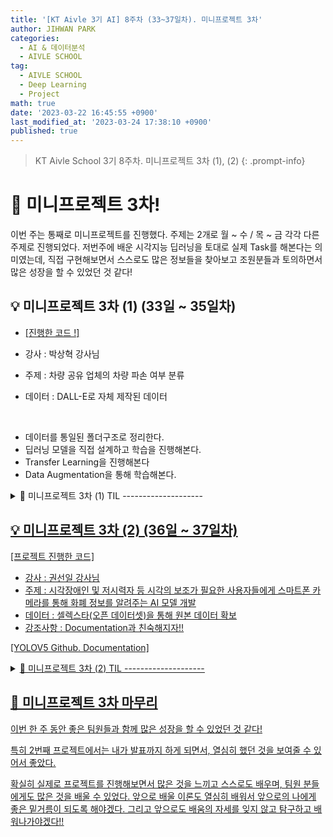 ```yaml
---
title: '[KT Aivle 3기 AI] 8주차 (33~37일차). 미니프로젝트 3차'
author: JIHWAN PARK
categories:
  - AI & 데이터분석
  - AIVLE SCHOOL
tag:
  - AIVLE SCHOOL
  - Deep Learning
  - Project
math: true
date: '2023-03-22 16:45:55 +0900'
last_modified_at: '2023-03-24 17:38:10 +0900'
published: true
---
```

> KT Aivle School 3기 8주차. 미니프로젝트 3차 (1), (2)
{: .prompt-info}

# 👏 미니프로젝트 3차!
이번 주는 통째로 미니프로젝트를 진행했다. 주제는 2개로 월 ~ 수 / 목 ~ 금 각각 다른 주제로 진행되었다. 저번주에 배운 시각지능 딥러닝을 토대로 실제 Task를 해본다는 의미였는데, 직접 구현해보면서 스스로도 많은 정보들을 찾아보고 조원분들과 토의하면서 많은 성장을 할 수 있었던 것 같다!

## 💡 미니프로젝트 3차 (1) (33일 ~ 35일차)

- <a href='https://github.com/Jihwan98/aivle_school/tree/main/2023.03.20.%20%EB%AF%B8%EB%8B%88%ED%94%84%EB%A1%9C%EC%A0%9D%ED%8A%B8%203%EC%B0%A8%20(1)' target='_blank'>[진행한 코드 !]</a>

- 강사 : 박상혁 강사님
- 주제 : 차량 공유 업체의 차량 파손 여부 분류
- 데이터 : DALL-E로 자체 제작된 데이터
<br>

- 데이터를 통일된 폴더구조로 정리한다.
- 딥러닝 모델을 직접 설계하고 학습을 진행해본다.
- Transfer Learning을 진행해본다
- Data Augmentation을 통해 학습해본다.

<details>
<summary>🌟 미니프로젝트 3차 (1) TIL --------------------</summary>
<div markdown="1">

## ✅ 데이터 폴더구조
- 먼저 데이터를 각각 train, validation, test로 나누고 keras의 flow_from_directory를 이용하기 위해서 폴더 구조를 동일하게 생성해야했다.
- 즉, 각각 폴더 안에 class 명의 폴더가 있고 그 폴더 안에 각 데이터가 있어야 했다.
- 강사님의 가이드 코드에서는 `os`와 `shutil`등을 이용해서 직접 파일을 옮기고 하는 과정이 있었고, 나는 이것이 익숙해서 바로 진행하였다.
- 근데, `splitfolders`라는 좋은 라이브러리가 있어서 쉽게 데이터를 정리할 수 있는 방법이 있었다!!

## ✅ 모델 설계 및 학습 과정에서 배운 점
- 현재 우리의 데이터는 양도 적었고, 너무 확실한 데이터였다(구분이 너무나도 잘 되는 데이터).
- 따라서, 오히려 모델을 깊게 쌓았을 때 보다 얕게 쌓았을 때 더 좋은 성능을 보여주는 현상을 확인할 수 있었다.
- 그리고 validation accuracy가 0.5에서 변하지 않는 현상이 있었는데, 이는 EarlyStopping의 Patience를 늘려주어 epoch를 많이 돌게하면 학습이 되었다. 그리고 필터 수, 노트 수 등등 모델 구조를 변경해서 파라미터 수를 조절하는 방법으로 해결할 수 있었다.
- 애초에 데이터 자체가 너무 명확해서 어떠한 모델을 써도 결과가 잘 나올 수 있었지만, 나의 경우는 EfficientNet을 사용했을 때 성능이 가장 좋았다.

### ✨ BatchNormalization
- 사실 이번 프로젝트에서 개인적으로 가장 큰 수확 중 하나는 BatchNormalization에 대해서 많이 찾아보고 공부해본 부분이다.
- 우리 조원분 중 한 분이 Transfer Learning을 할 때, Pretrained Model의 BatchNormalization Layer(이후 BN layer으로 부르겠습니다)를 Trainable 하게 하면 성능이 좋아진다는 글을 보셨고, 직접 해봤을 때도 성능이 좋아졌다는 말을 해주셨다.
- EfficientNet에 처음에는 끝 단만 학습하도록 했을 때, 학습이 되지 않았었다.
- 그래서 조원 분의 말을 듣고, BN layer를 Trainable 하게 했더니, 성능이 대폭 향상되어 심지어 Test Data에서 Accuracy 1이 나왔다.(실전 데이터에서는 일어날 수 없는 일임. 아마도 생성된 데이터다보니, train data에 있는 어떤 vector space가 test data에도 거의 비슷하게 존재하는 것으로 보임)
- 이 부분이 너무 궁금해서 엄청나게 찾아봤는데, 내 생각은 아래와 같다.

<details>
<summary>✔ <mark>Pretrained Model의 BatchNormalization Layer를 학습하는 것에 대하여..</mark></summary>
<div markdown="1">
기본적으로 Batch Normalization이 분포를 조절해주는 것인데, BN 을 학습하고 안하고의 차이가 큰 이유는 Imagenet의 분포와 지금 우리가 하고 있는 데이터의 분포의 차이가 커서 그렇지 않을까 하는 생각이 든다.

Tensorflow 공식문서(5번 링크)나 자료들을 찾아보면(여담으로 Chat GPT에서도) Transfer Learning을 할 때는 BN을 학습시키지 않는다는 말이 있다.

Tensorflow 공식 문서에서는 BN은 2개의 Trainable weights(알파, 베타를 의미 하는 것 같다)와 2개의 non Trainable weights(mini batch의 평균, 분산인 것 같다)가 있다고 하는데, 이 때문에 새롭게 학습을 진행하면 기존에 학습했던 것들이 파괴된다고 한다.

Chat GPT에서는 Pretrained Model이 이미 새로운 작업에도 유용할수 있도록 일반적인 Feature를 가지고 있고, BN layer는 이전 layer의 activation을 정규화 하기 위한 것이므로 새 작업을 위해 조정할 필요가 없을 수 있다고 말했다.

근데 내 개인적인 생각으로는 결국 학습시키고자 하는 데이터의 분포를 학습하는게 맞지 않을까 하는 생각인데, 3, 4번 링크에서 보면 BN을 train 하냐 안하냐는 정답은 없는 것 같다.

일단 내 결과에서는 BN을 학습시키는게 좋았다. 그 이유에 대해서 내 개인적인 생각은, Train data의 분포와 Validation, Test Data의 분포가 차이가 많이나서(이걸 Internal Covariate Shift 라고 한다) 그렇지 않을까 생각한다.

++ 관련하여 참고한 링크
1. [https://gaussian37.github.io/dl-concept-batchnorm/](https://gaussian37.github.io/dl-concept-batchnorm/)
2. [https://velog.io/@dltjrdud37/Batch-Normalization](https://velog.io/@dltjrdud37/Batch-Normalization)
3. [https://velog.io/@dlskawns/Deep-Learning-전이학습Transfer-Learning의-미세조정Fine-Tuning-방법-및-괴현상-원인분석-feat.-BN-ResNet50](https://velog.io/@dlskawns/Deep-Learning-%EC%A0%84%EC%9D%B4%ED%95%99%EC%8A%B5Transfer-Learning%EC%9D%98-%EB%AF%B8%EC%84%B8%EC%A1%B0%EC%A0%95Fine-Tuning-%EB%B0%A9%EB%B2%95-%EB%B0%8F-%EA%B4%B4%ED%98%84%EC%83%81-%EC%9B%90%EC%9D%B8%EB%B6%84%EC%84%9D-feat.-BN-ResNet50)
4. [https://stackoverflow.com/questions/63352974/tensorflow-transfer-learning-with-pre-trained-model-that-uses-batch-normalizatio](https://stackoverflow.com/questions/63352974/tensorflow-transfer-learning-with-pre-trained-model-that-uses-batch-normalizatio)
5. [https://www.tensorflow.org/guide/keras/transfer_learning?hl=ko](https://www.tensorflow.org/guide/keras/transfer_learning?hl=ko)



</div>
</details>

### ✨ EfficientNet
- 마찬가지로 이번 프로젝트에서 개인적으로 가장 큰 수확 중 하나는 EfficientNet에 대해서 공부해본 부분이다.
- 이름은 들어봤어도, 따로 공부해보거나 사용해보진 않았었다.
- EfficientNet이 성능이 좋다고 해서 관련해서 이해하고 사용해보기 위해서 논문리뷰 등 설명하는 자료들을 많이 살펴보았다.

### ✨ 기타 다른 부분들
1. <u>Global Average Pooling<u>
- GAP는 위치정보를 적게 잃어버리고, 파라미터 수를 크게 줄여 과적합을 방지할 수 있다.
- 이번 모델링에서는 GAP를 쓴 경우가 성능이 더 좋았다.
2. <u>Validation Data에서 Augmentaion을 하는 것이 성능 향상에 좋을까?</u>
- 확실하진 않지만, 오히려 Overfitting이 날 수 있다고 함.
3. <u>Random Seed를 고정하자.</u>
- 딥러닝 모델은 Random Seed를 고정할 부분이 너무 많아 모델을 재현하기 힘든데, 그래도 어느정도 Random Seed를 고정하고 모델이 수렴할 때까지 학습을 하면 크게 영향을 받지 않는다. (kernel_initializer 부분이 layer 별로 최초의 weight를 랜덤하게 설정)
- Random Seed 관련 코드 참고한 블로그 : [https://velog.io/@jhlee508/Code-Reproduction을-위한-Seed-고정-feat.-OS-Numpy-Random-PyTorch-Tensorflow](https://velog.io/@jhlee508/Code-Reproduction%EC%9D%84-%EC%9C%84%ED%95%9C-Seed-%EA%B3%A0%EC%A0%95-feat.-OS-Numpy-Random-PyTorch-Tensorflow)
4. <u>Batch Size와 Learning Rate</u>
- 관련한 포스팅을 통해 관계를 확인할 수 있었다 :[https://inhovation97.tistory.com/32](https://inhovation97.tistory.com/32)
- Batch Size에 따른 학습 관계에 대해서도 검색을 통해 알 수 있었는데, Batch Size가 크면 클 수록 train data에 Overfitting이 될 확률이 높고, 작을 수록 Robust한 모델이 학습될 가능성이 높다고 한다.
- 이유는 Batch Size가 클 수록 weight 값도 작아지고 전체를 반영하는 값으로 학습이 되고, 작을 수록 각각의 데이터에 대한 학습이 이루어지기 때문에 weight도 커지고 다양한 데이터에 대해 학습을 할 수 있다고 한다.

</div>
</details>


## 💡 미니프로젝트 3차 (2) (36일 ~ 37일차)

<a href='https://github.com/Jihwan98/aivle_school/tree/main/2023.03.23_%EB%AF%B8%EB%8B%88%ED%94%84%EB%A1%9C%EC%A0%9D%ED%8A%B8%203%EC%B0%A8%20(2)' target='_blank'>[프로젝트 진행한 코드]</a>

- 강사 : 권선일 강사님
- 주제 : 시각장애인 및 저시력자 등 시각의 보조가 필요한 사용자들에게 스마트폰 카메라를 통해 화폐 정보를 알려주는 AI 모델 개발
- 데이터 : 셀렉스타(오픈 데이터셋)을 통해 원본 데이터 확보
- 강조사항 : Documentation과 친숙해지자!!

<a href='https://github.com/ultralytics/yolov5' target='_blank'>[YOLOV5 Github. Documentation]</a>

<details>
<summary>🌟 미니프로젝트 3차 (2) TIL --------------------</summary>
<div markdown="1">

### ✅ 데이터 전처리 (YOLO에 맞게 폴더 구조 변경)
우리가 제공받은 데이터는 각 화폐 단위 폴더에 jpg와 json 파일이 존재했다. YOLO에서는 하나의 폴더에 images와 labels가 있고, 각각의 폴더에 train과 validation 폴더가 있다. 그리고 YOLO의 label은 (class, x_center, y_center, width, height)로 구성되어있는 txt파일이다.

먼저 os, shutil, glob 모듈 등을 사용해서 image와 json 파일들을 train, validation 비율에 맞게 복사해주었다. 이때, jpg와 json이 짝으로 존재하므로 jpg의 개수만 가져와서 개수를 정해주었다.

그리고 json 파일에서 label 정보를 추출했는데, 기존 json에는 좌측 아래와 우측 상단의 좌표를 각각 x1, y1, x2, y2 형태로 저장되어있었기 때문에 해당 값을 가져와서 아래와 같이 YOLO label에 맞게 변환해주었다. (YOLO label은 x_center, y_center, widht, height가 모두 0 ~ 1의 값으로 되어있어야 함)

```python
x_center = ( (x1 + x2) / 2 ) / width
y_center = ( (y1 + y2) / 2 ) / height
width = (x2 - x1) / width
height = (y2 - y1) / height
```

마찬가지로 label은 dictionary를 활용해서 파일명에서 label을 parsing 한 값을 dictionary의 값에 맞게끔 하여 생성해주었다.

### ✅ YOLOV5 학습
YOLOV5에서 모델의 크기별로 5가지가 존재했다(5n, 5n, 5m, 5l, 5x). 우리는 각각 모델 크기별로 학습을 해서 결과를 확인해보았다.

![image](https://user-images.githubusercontent.com/76936390/227470870-61824e3a-9daa-4681-9bb6-9ef00758a3ae.png)

그리고 local logging이 되긴 하지만 학습되는 중에는 확인할 수가 없었는데, 공식 Documentation에서 확인할 수 있었던 W&B와 Comet을 활용하여 시각화도 진행해보았다.

그렇게 해서 다양한 모델을 학습시켜보았는데, 학습되는데 너무 많은 시간이 들어서 대부분 20~30 epoch 정도 학습시켰다. 그 중, 5m 모델은 Patience를 많이 주고 epoch도 많이 줘버려서 112 epoch까지 학습을 한 모델이 있었는데, 오히려 Overfitting이 된 것 같은 결과를 확인할 수 있었다.

그래서 각 모델들로 inference를 진행해보았다. 인터넷에 있는 사진들로도 진행해보고, 직접찍은 사진과 동영상으로도 진행해보았다.

![image](https://user-images.githubusercontent.com/76936390/227473954-e9a0dbff-7b00-4c30-a116-a2c363fa41a5.png)

### ✅ YOLOV5 Augmentaion
inference 결과 지폐가 돌아가있는 등 정면의 사진이 아닌 경우에는 잘 잡지못하는 것을 확인을 했다. 그래서 Data Augmentaion이 필요하다고 생각해서 진행했다. YOLOV5의 Hyperparameter를 수정하는 yaml 파일에 관련 설정이 있어서 rotation, shear, perspective, flip 등등의 값을 추가해주어 학습을 진행했다. 아래의 사진과 같이 Augmentaion 된 데이터로 학습이 진행되었고, 20 epoch 까지 갔을 때 모델의 성능이 점점 수렴하는 모습을 보였다.

![image](https://user-images.githubusercontent.com/76936390/227474629-1bdbba5f-ed64-4d08-8fb6-1601a1a43a3c.png)

![image](https://user-images.githubusercontent.com/76936390/227474836-8d1d5374-c8e2-40f3-a9cd-55f2c797d7f8.png)

확실히 Augmentaion을 했을 때, 돌아가있는 지폐를 잘 인식하는 것을 확인할 수 있었다.


### ✅ Detectron2
우리 조원 중 한 분이 Detectron2라는 모델으로도 학습을 진행해보셨다. Detectron2는 Facebook AI Research에서 만든 최신 감지 및 세분화 알고리즘을 제공하는 의 차세대 라이브러리라고 한다. 근데 label의 format이 yolo와는 달라서 coco format으로 변환을 시켜야 했는데, coco format에서는 이미지의 segmentation 정보까지 아주 정밀하게 label이 되어야 했다. 하지만 우리는 bounding box 정보밖에 없어서 학습결과 성능이 좋지는 않았다. 

YOLO Documentation에서도 bounding box는 아주 정밀하게 되어있어야 한다고 했는데, labeling이 얼마나 정밀하게 되어있느냐에 따라 Object Detection의 성능에 차이가 많이 나는 것 같았다.

### ✅ 결론
YOLOV5의 모델의 크기에 상관없이 어느정도 epoch를 지나면 성능은 비슷한 것을 확인할 수 있었고, Task에 따라 다르겠지만 다양한 각도와 방향에서도 물체를 잘 탐지하고 싶다면 train data에서도 그러한 데이터가 당연히 존재해야한다는 것을 확인할 수 있었다. 그래서 그런 데이터가 없다면 Augmentaion을 하면 원하는 성능을 얻을 수 있었다. 

또한, Object Detection에서 labeling은 아주 정확하게 되어야 성능이 잘 나올 수 있다는 것을 확인할 수 있었따.


우리는 다같이 열심히 했고, 팀원 분들이 발표도 하면 좋겠다고 해서 이번에는 발표까지 진행하게 되었다! 정말 많은 성장을 할 수 있는 프로젝트였다.



</div>
</details>

## 👏 미니프로젝트 3차 마무리
이번 한 주 동안 좋은 팀원들과 함께 많은 성장을 할 수 있었던 것 같다!

특히 2번째 프로젝트에서는 내가 발표까지 하게 되면서, 열심히 했던 것을 보여줄 수 있어서 좋았다. 

확실히 실제로 프로젝트를 진행해보면서 많은 것을 느끼고 스스로도 배우며, 팀원 분들에게도 많은 것을 배울 수 있었다. 앞으로 배울 이론도 열심히 배워서 앞으로의 나에게 좋은 밑거름이 되도록 해야겠다. 그리고 앞으로도 배움의 자세를 잊지 않고 탐구하고 배워나가야겠다!!